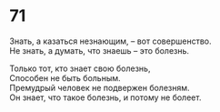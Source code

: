 # 71 

Знать, а казаться незнающим, – вот совершенство.</br>
Не знать, а думать, что знаешь – это болезнь.</br>

Только тот, кто знает свою болезнь,</br>
Способен не быть больным.</br>
Премудрый человек не подвержен болезням.</br>
Он знает, что такое болезнь, и потому не болеет.</br>